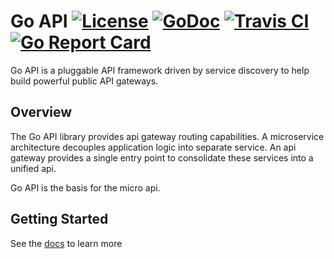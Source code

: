 # Go API [![License](https://img.shields.io/:license-apache-blue.svg)](https://opensource.org/licenses/Apache-2.0) [![GoDoc](https://godoc.org/github.com/micro/go-api?status.svg)](https://godoc.org/github.com/micro/go-api) [![Travis CI](https://api.travis-ci.org/micro/go-api.svg?branch=master)](https://travis-ci.org/micro/go-api) [![Go Report Card](https://goreportcard.com/badge/micro/go-api)](https://goreportcard.com/report/github.com/micro/go-api)

Go API is a pluggable API framework driven by service discovery to help build powerful public API gateways.

## Overview

The Go API library provides api gateway routing capabilities. A microservice architecture decouples application logic into 
separate service. An api gateway provides a single entry point to consolidate these services into a unified api.

Go API is the basis for the micro api.

## Getting Started

See the [docs]() to learn more

